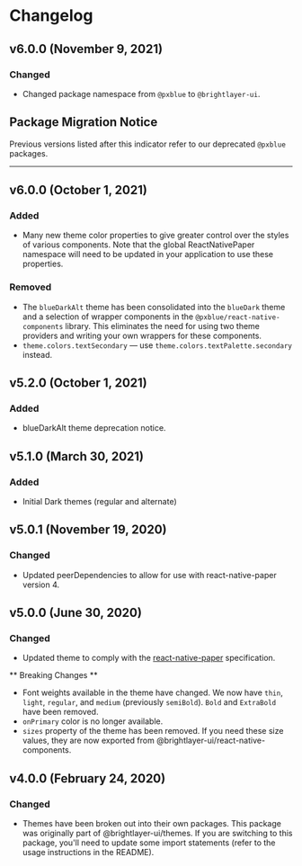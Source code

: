 # Changelog

## v6.0.0 (November 9, 2021)

### Changed

-   Changed package namespace from `@pxblue` to `@brightlayer-ui`.

## Package Migration Notice

Previous versions listed after this indicator refer to our deprecated `@pxblue` packages.

---

## v6.0.0 (October 1, 2021)

### Added

-   Many new theme color properties to give greater control over the styles of various components. Note that the global ReactNativePaper namespace will need to be updated in your application to use these properties.

### Removed
-   The `blueDarkAlt` theme has been consolidated into the `blueDark` theme and a selection of wrapper components in the `@pxblue/react-native-components` library. This eliminates the need for using two theme providers and writing your own wrappers for these components.
-   `theme.colors.textSecondary` — use `theme.colors.textPalette.secondary` instead.

## v5.2.0 (October 1, 2021)

### Added

-   blueDarkAlt theme deprecation notice.

## v5.1.0 (March 30, 2021)

### Added

-   Initial Dark themes (regular and alternate)

## v5.0.1 (November 19, 2020)

### Changed

-   Updated peerDependencies to allow for use with react-native-paper version 4.

## v5.0.0 (June 30, 2020)

### Changed

-   Updated theme to comply with the [react-native-paper](https://callstack.github.io/react-native-paper/theming.html) specification.

** Breaking Changes **

-   Font weights available in the theme have changed. We now have `thin`, `light`, `regular`, and `medium` (previously `semiBold`). `Bold` and `ExtraBold` have been removed.
-   `onPrimary` color is no longer available.
-   `sizes` property of the theme has been removed. If you need these size values, they are now exported from @brightlayer-ui/react-native-components.

## v4.0.0 (February 24, 2020)

### Changed

-   Themes have been broken out into their own packages. This package was originally part of @brightlayer-ui/themes. If you are switching to this package, you'll need to update some import statements (refer to the usage instructions in the README).
